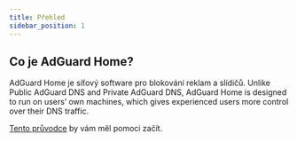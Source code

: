 ```yaml
---
title: Přehled
sidebar_position: 1
---
```


## Co je AdGuard Home?

AdGuard Home je síťový software pro blokování reklam a slídičů. Unlike Public AdGuard DNS and Private AdGuard DNS, AdGuard Home is designed to run on users’ own machines, which gives experienced users more control over their DNS traffic.

[Tento průvodce](getting-started.md) by vám měl pomoci začít.
